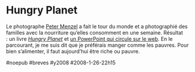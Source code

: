 # Hungry Planet

Le photographe [Peter Menzel](http://www.menzelphoto.com/hungryplanet.html) a fait le tour du monde et a photographié des familles avec la nourriture qu’elles consomment en une semaine. Résultat : un livre [*Hungry Planet*](http://www.amazon.com/Hungry-Planet-What-World-Eats/dp/1580088694/) et [un PowerPoint qui circule sur le web](http://blog.tcrouzet.com/images_tc/hungry.pps). En le parcourant, je me suis dit que je préférais manger comme les pauvres. Pour bien s’alimenter, il faut aujourd’hui être riche ou pauvre.

#noepub #breves #y2008 #2008-1-26-22h15
